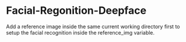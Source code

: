 # Facial-Regonition-Deepface
Add a reference image inside the same current working directory first to setup the facial recognition inside the reference_img variable.
